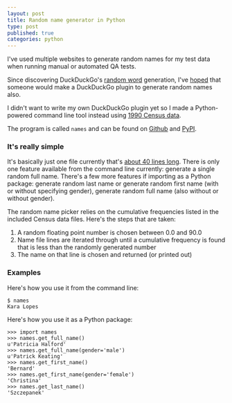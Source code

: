 ```yaml
---
layout: post
title: Random name generator in Python
type: post
published: true
categories: python
---
```


I've used multiple websites to generate random names for my test data when
running manual or automated QA tests.

Since discovering DuckDuckGo's [random word][] generation, I've
[hoped][random names] that someone would make a DuckDuckGo plugin to generate
random names also.

I didn't want to write my own DuckDuckGo plugin yet so I made a Python-powered
command line tool instead using [1990 Census data][census].

The program is called `names` and can be found on [Github][] and [PyPI][].

### It's really simple

It's basically just one file currently that's [about 40 lines long][current].
There is only one feature available from the command line currently: generate a
single random full name.  There's a few more features if importing as a Python
package: generate random last name or generate random first name (with or
without specifying gender), generate random full name (also without or without
gender).

The random name picker relies on the cumulative frequencies listed in the
included Census data files.  Here's the steps that are taken:
1. A random floating point number is chosen between 0.0 and 90.0
2. Name file lines are iterated through until a cumulative frequency is found
that is less than the randomly generated number
3. The name on that line is chosen and returned (or printed out)

### Examples

Here's how you use it from the command line:

    $ names
    Kara Lopes

Here's how you use it as a Python package:

    >>> import names
    >>> names.get_full_name()
    u'Patricia Halford'
    >>> names.get_full_name(gender='male')
    u'Patrick Keating'
    >>> names.get_first_name()
    'Bernard'
    >>> names.get_first_name(gender='female')
    'Christina'
    >>> names.get_last_name()
    'Szczepanek'

[random names]: https://duckduckhack.uservoice.com/forums/5168-ideas-for-duckduckgo-instant-answer-plugins/suggestions/2850418-random-name
[random word]: https://duckduckgo.com/?q=random+word
[census]: https://www.census.gov/genealogy/www/data/1990surnames/index.html
[github]: https://github.com/treyhunner/names
[pypi]: http://pypi.python.org/pypi/names/0.1
[current]: https://github.com/treyhunner/names/blob/f99542dc21f48aa82da4406f8ce408e92639430d/names/__init__.py
